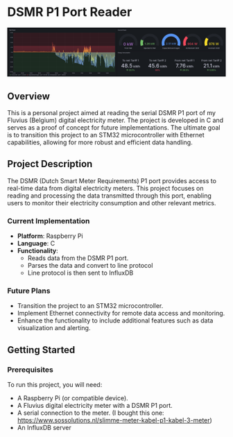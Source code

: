 # DSMR P1 Port Reader

![Alt text](/Grafana.png?raw=true "Grafana Dashboard")

## Overview

This is a personal project aimed at reading the serial DSMR P1 port of my Fluvius (Belgium) digital electricity meter. The project is developed in C and serves as a proof of concept for future implementations. The ultimate goal is to transition this project to an STM32 microcontroller with Ethernet capabilities, allowing for more robust and efficient data handling.

## Project Description

The DSMR (Dutch Smart Meter Requirements) P1 port provides access to real-time data from digital electricity meters. This project focuses on reading and processing the data transmitted through this port, enabling users to monitor their electricity consumption and other relevant metrics.

### Current Implementation

- **Platform**: Raspberry Pi
- **Language**: C
- **Functionality**: 
  - Reads data from the DSMR P1 port.
  - Parses the data and convert to line protocol
  - Line protocol is then sent to InfluxDB

### Future Plans

- Transition the project to an STM32 microcontroller.
- Implement Ethernet connectivity for remote data access and monitoring.
- Enhance the functionality to include additional features such as data visualization and alerting.

## Getting Started

### Prerequisites

To run this project, you will need:

- A Raspberry Pi (or compatible device).
- A Fluvius digital electricity meter with a DSMR P1 port.
- A serial connection to the meter. (I bought this one: https://www.sossolutions.nl/slimme-meter-kabel-p1-kabel-3-meter)
- An InfluxDB server
